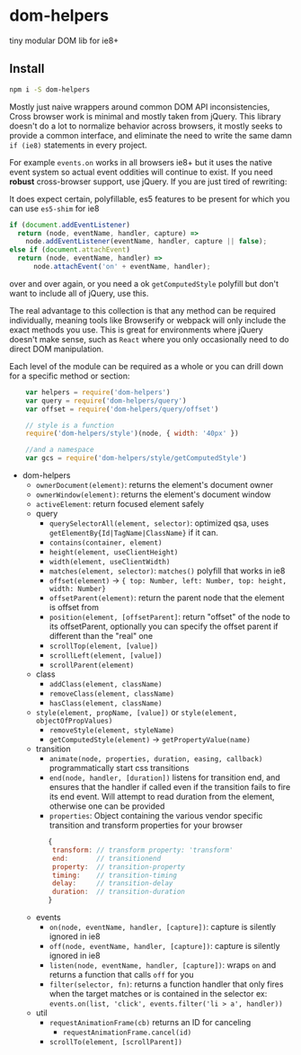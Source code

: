 # dom-helpers

tiny modular DOM lib for ie8+

## Install

```sh
npm i -S dom-helpers
```


Mostly just naive wrappers around common DOM API inconsistencies, Cross browser work is minimal and mostly taken from jQuery. This library doesn't do a lot to normalize behavior across browsers, it mostly seeks to provide a common interface, and eliminate the need to write the same damn `if (ie8)` statements in every project.

For example `events.on` works in all browsers ie8+ but it uses the native event system so actual event oddities will continue to exist. If you need __robust__ cross-browser support, use jQuery. If you are just tired of rewriting:

It does expect certain, polyfillable, es5 features to be present for which you can use `es5-shim` for ie8

```js
if (document.addEventListener)
  return (node, eventName, handler, capture) =>
    node.addEventListener(eventName, handler, capture || false);
else if (document.attachEvent)
  return (node, eventName, handler) =>
      node.attachEvent('on' + eventName, handler);
```

over and over again, or you need a ok `getComputedStyle` polyfill but don't want to include all of jQuery, use this.

The real advantage to this collection is that any method can be required individually, meaning tools like Browserify or webpack will only include the exact methods you use. This is great for environments where jQuery doesn't make sense, such as `React` where you only occasionally need to do direct DOM manipulation.

Each level of the module can be required as a whole or you can drill down for a specific method or section:

```js
    var helpers = require('dom-helpers')
    var query = require('dom-helpers/query')
    var offset = require('dom-helpers/query/offset')

    // style is a function
    require('dom-helpers/style')(node, { width: '40px' })

    //and a namespace
    var gcs = require('dom-helpers/style/getComputedStyle')
```

- dom-helpers
    - `ownerDocument(element)`: returns the element's document owner
    - `ownerWindow(element)`: returns the element's document window
    - `activeElement`: return focused element safely
    - query
        + `querySelectorAll(element, selector)`: optimized qsa, uses `getElementBy{Id|TagName|ClassName}` if it can.
        + `contains(container, element)`
        + `height(element, useClientHeight)`
        + `width(element, useClientWidth)`
        + `matches(element, selector)`: `matches()` polyfill that works in ie8
        + `offset(element)` -> `{ top: Number, left: Number, top: height, width: Number}`
        + `offsetParent(element)`: return the parent node that the element is offset from
        + `position(element, [offsetParent]`: return "offset" of the node to its offsetParent, optionally you can specify the offset parent if different than the "real" one
        + `scrollTop(element, [value])`
        + `scrollLeft(element, [value])`
        + `scrollParent(element)`
    - class
        - `addClass(element, className)`
        - `removeClass(element, className)`
        - `hasClass(element, className)`
    - `style(element, propName, [value])` or `style(element, objectOfPropValues)`
        + `removeStyle(element, styleName)`
        + `getComputedStyle(element)` -> `getPropertyValue(name)`
    - transition
        + `animate(node, properties, duration, easing, callback)` programmatically start css transitions    
        + `end(node, handler, [duration])` listens for transition end, and ensures that the handler if called even if the transition fails to fire its end event. Will attempt to read duration from the element, otherwise one can be provided
        + `properties`: Object containing the various vendor specific transition and transform properties for your browser
        ```js
           {
            transform: // transform property: 'transform'
            end:       // transitionend
            property:  // transition-property
            timing:    // transition-timing
            delay:     // transition-delay  
            duration:  // transition-duration
           }
        ```
    - events
        + `on(node, eventName, handler, [capture])`:  capture is silently ignored in ie8
        + `off(node, eventName, handler, [capture])`: capture is silently ignored in ie8
        + `listen(node, eventName, handler, [capture])`: wraps `on` and returns a function that calls `off` for you
        + `filter(selector, fn)`: returns a function handler that only fires when the target matches or is contained in the selector ex: `events.on(list, 'click', events.filter('li > a', handler))`
    - util
        + `requestAnimationFrame(cb)` returns an ID for canceling
            * `requestAnimationFrame.cancel(id)`
        + `scrollTo(element, [scrollParent])`
